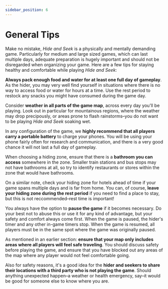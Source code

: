 ```yaml
---
sidebar_position: 6
---
```


# General Tips

Make no mistake, _Hide and Seek_ is a physically and mentally demanding game. Particularly for medium and large sized games, which can last multiple days, adequate preparation is hugely important and should not be disregarded when organizing your game. Here are a few tips for staying healthy and comfortable while playing _Hide and Seek_:

**Always pack enough food and water for at least one full day of gameplay**. As the hider, you may very well find yourself in situations where there is no way to access food or water for hours at a time. Use the rest period to restock any snacks you might have consumed during the game day.

Consider **weather in all parts of the game map**, across every day you'll be playing. Look out in particular for mountainous regions, where the weather may drop precipously, or areas prone to flash rainstorms–you do not want to be playing _Hide and Seek_ soaking wet.

In any configuration of the game, we **highly recommend that all players carry a portable battery** to charge your phones. You will be using your phone fairly often for research and communication, and there is a very good chance it will not last a full day of gameplay.

When choosing a hiding zone, ensure that there is a **bathroom you can access** somewhere in the zone. Smaller train stations and bus stops may not have bathrooms at all, so try to identify restaurants or stores within the zone that would have bathrooms.

On a similar note, check your hiding zone for hotels ahead of time if your game spans multiple days and is far from home. You can, of course, **leave your hiding zone during the rest period** if you need to find a place to stay, but this is not reccommended–rest time is important!

You always have the option to **pause the game** if it becomes necessary. Do your best not to abuse this or use it for any kind of advantage, but your safety and comfort always come first. When the game is paused, the hider's timer and any other in-game timers stop. When the game is resumed, all players must be in the same spot where the game was originally paused.

As mentioned in an earlier section: **ensure that your map only includes areas where all players will feel safe traveling**. You should discuss safety before playing the game, and ensure that you have blocked out any areas of the map where any player would not feel comfortable going.

Also for safety reasons, it's a good idea for the **hider and seekers to share their locations with a third party who is not playing the game**. Should anything unexpected happen–a weather or health emergency, say–it would be good for someone else to know where you are.
